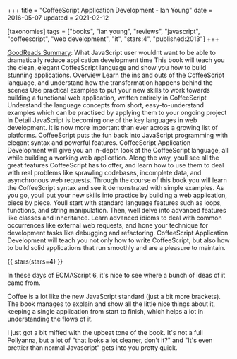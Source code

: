 +++
title = "CoffeeScript Application Development - Ian Young"
date = 2016-05-07
updated = 2021-02-12

[taxonomies]
tags = ["books", "ian young", "reviews", "javascript", "coffeescript", 
"web development", "it", "stars:4", "published:2013"]
+++

[GoodReads Summary](https://www.goodreads.com/book/show/18430540-coffeescript-application-development):
What JavaScript user wouldnt want to be able to dramatically reduce
application development time This book will teach you the clean, elegant
CoffeeScript language and show you how to build stunning applications.
Overview Learn the ins and outs of the CoffeeScript language, and understand
how the transformation happens behind the scenes Use practical examples to put
your new skills to work towards building a functional web application, written
entirely in CoffeeScript Understand the language concepts from short,
easy-to-understand examples which can be practised by applying them to your
ongoing project In Detail JavaScript is becoming one of the key languages in
web development. It is now more important than ever across a growing list of
platforms. CoffeeScript puts the fun back into JavaScript programming with
elegant syntax and powerful features. CoffeeScript Application Development
will give you an in-depth look at the CoffeeScript language, all while
building a working web application. Along the way, youll see all the great
features CoffeeScript has to offer, and learn how to use them to deal with
real problems like sprawling codebases, incomplete data, and asynchronous web
requests. Through the course of this book you will learn the CoffeeScript
syntax and see it demonstrated with simple examples. As you go, youll put your
new skills into practice by building a web application, piece by piece. Youll
start with standard language features such as loops, functions, and string
manipulation. Then, well delve into advanced features like classes and
inheritance. Learn advanced idioms to deal with common occurrences like
external web requests, and hone your technique for development tasks like
debugging and refactoring. CoffeeScript Application Development will teach you
not only how to write CoffeeScript, but also how to build solid applications
that run smoothly and are a pleasure to maintain.


<!-- more -->

{{ stars(stars=4) }}

In these days of ECMAScript 6, it's nice to see where a bunch of ideas of it
came from.

Coffee is a lot like the new JavaScript standard (just a bit more brackets).
The book manages to explain and show all the little nice things about it,
keeping a single application from start to finish, which helps a lot in
understanding the flows of it.

I just got a bit miffed with the upbeat tone of the book. It's not a full
Pollyanna, but a lot of "that looks a lot cleaner, don't it?" and "It's even
prettier than normal Javascript" gets into you pretty quick.
